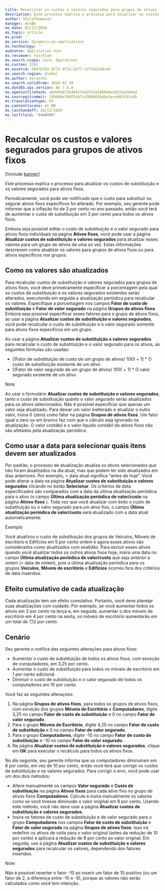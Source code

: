 ```yaml
---
title: Recalcular os custos e valores segurados para grupos de ativos fixos
description: Este processo explica o processo para atualizar os custos de substituição e os valores segurados para ativos fixos.
author: ShylaThompson
manager: AnnBe
ms.date: 01/12/2018
ms.topic: article
ms.prod: ''
ms.service: dynamics-ax-applications
ms.technology: ''
audience: Application User
ms.reviewer: roschlom
ms.search.scope: Core, Operations
ms.custom: 3261
ms.assetid: b8876f83-8772-4f2a-b277-12724e2a0c44
ms.search.region: Global
ms.author: saraschi
ms.search.validFrom: 2016-02-28
ms.dyn365.ops.version: AX 7.0.0
ms.openlocfilehash: a9dd04072b4845fe5df2a918b64ba1835ea584dd
ms.sourcegitcommit: 199848e78df5cb7c439b001bdbe1ece963593cdb
ms.translationtype: HT
ms.contentlocale: pt-BR
ms.lasthandoff: 10/13/2020
ms.locfileid: "4440409"
---
```

# <a name="recalculate-replacement-costs-and-insured-values-for-fixed-asset-groups"></a>Recalcular os custos e valores segurados para grupos de ativos fixos

[!include [banner](../includes/banner.md)]

Este processo explica o processo para atualizar os custos de substituição e os valores segurados para ativos fixos.

Periodicamente, você pode ser notificado que o custo para substituir ou segurar ativos fixos específicos foi alterado. Por exemplo, seu gerente pode informar que a inflação foi de 3 por cento no ano passado, então você terá de aumentar o custo de substituição em 3 por cento para todos os ativos fixos. 

Embora seja possível editar o custo de substituição e o valor segurado para ativos fixos individuais na página **Ativos fixos**, você pode usar a página **Atualizar custos de substituição e valores segurados** para atualizar esses valores para um grupo de ativos de uma só vez. Estas informações descrevem como atualizar os valores para grupos de ativos fixos ou para ativos específicos nos grupos.

## <a name="how-values-are-updated"></a>Como os valores são atualizados
Para recalcular custos de substituição e valores segurados para grupos de ativos fixos, você deve primeiramente especificar a porcentagem pela qual os custos de substituição e os valores segurados existentes serão alterados, executando em seguida a atualização periódica para recalcular os valores. Especifique a porcentagem nos campos **Fator de custo de substituição** e **Fator de valor segurado** na página **Grupos de ativos fixos**. Embora seja possível especificar esses fatores para o grupo de ativos fixos, ao usar a página **Atualizar custos de substituição e valores segurados**, você pode recalcular o custo de substituição e o valor segurado somente para ativos fixos específicos em um grupo. 

Ao usar a página **Atualizar custos de substituição e valores segurados** para recalcular o custo de substituição e o valor segurado para os ativos, as seguintes fórmulas são usadas:

-   \[(Fator de substituição de custo de um grupo de ativos/ 100) + 1\] \* O custo de substituição existente de um ativo
-   \[(Fator de valor segurado de um grupo de ativos/ 100) + 1\] \* O valor segurado existente de um ativo

> [!NOTE] 
> Ao usar o formulário **Atualizar custos de substituição e valores segurados**, tanto o custo de substituição quanto o valor segurado serão atualizados para os ativos selecionados. Não é possível especificar que apenas um valor seja atualizado. Para deixar um valor inalterado e atualizar o outro valor, insira 0 (zero) como fator na página **Grupos de ativos fixos**. Um fator igual a zero ou em branco faz com que o cálculo seja ignorado na atualização. O valor contábil e o valor líquido contábil de ativos fixos não são afetados pela atualização periódica. 

## <a name="how-to-use-a-date-to-select-which-items-to-update"></a>Como usar a data para selecionar quais itens devem ser atualizados
Por padrão, o processo de atualização atualiza os ativos selecionados que não foram atualizados na dia atual, mas que podem ter sido atualizados em dias anteriores. Por exemplo, &lt; data atual significa “antes de hoje”. Você pode alterar a data na página **Atualizar custos de substituição e valores segurados** clicando no botão **Selecionar**. Os critérios de data especificados são comparados com a data da última atualização periódica para o ativo (o campo **Última atualização periódica de valor/custo** na página **Ativos fixos** ). Toda vez que você atualizar com êxito o custo de substituição ou o valor segurado para um ativo fixo, o campo **Última atualização periódica de valor/custo** será atualizado com a data atual automaticamente. 

Exemplo 

Você atualizou o custo de substituição dos grupos de Veículos, Móveis de escritório e Edifícios em 5 por cento ontem e agora esses ativos são considerados como atualizados com exatidão. Para excluir esses ativos quando você atualizar todos os outros ativos fixos hoje, insira uma data no campo **Última atualização periódica de valor/custo** que seja anterior a ontem (&lt; data de ontem), pois a última atualização periódica para os grupos **Veículos**, **Móveis de escritório** e **Edifícios** ocorreu fora dos critérios de data inseridos.

## <a name="cumulative-effect-of-each-update"></a>Efeito cumulativo de cada atualização
Cada atualização tem um efeito cumulativo. Portanto, você deve planejar suas atualizações com cuidado. Por exemplo, se você aumentar todos os ativos em 3 por cento na terça e, em seguida, aumentar o dos móveis de escritório em 4 por cento na sexta, os móveis de escritório aumentarão em um total de 7,12 por cento.

## <a name="scenario"></a>Cenário
Seu gerente o notifica das seguintes alterações para ativos fixos:
-   Aumentar o custo de substituição de todos os ativos fixos, com exceção de computadores, em 3,25 por cento.
-   Aumentar o custo de substituição para todos os móveis de escritório em 1 por cento adicional.
-   Diminuir o custo de substituição e o calor segurado de todos os computadores em 10 por cento.

Você faz as seguintes alterações:
1.  Na página **Grupos de ativos fixos**, para todos os grupos de ativos fixos, com exceção dos grupos **Móveis de Escritório** e **Computadores**, digite 3,25 no campo **Fator de custo de substituição** e 0 no campo **Fator de valor segurado**.
2.  Para o grupo **Móveis de Escritório**, digite 4,25 no campo **Fator de custo de substituição** e 0 no campo **Fator de valor segurado**.
3.  Para o grupo **Computadores**, digite -10 no campo **Fator de custo de substituição** e -10 no campo **Fator de valor segurado**.
4.  Na página **Atualizar custos de substituição e valores segurados**, clique em **OK** para executar o recálculo para todos os ativos fixos.

No dia seguinte, seu gerente informa que os computadores diminuíram em 8 por cento, em vez de 10 por cento, então você terá que corrigir os custos de substituição e os valores segurados. Para corrigir o erro, você pode usar um dos dois métodos:
-   Altere manualmente os campos **Valor segurado** e **Custo de substituição** na página **Ativos fixos** para cada ativo fixo no grupo de ativos fixos **Computadores**. Calcule e insira manualmente os valores como se você tivesse diminuído o valor original em 8 por cento. Usando este método, você não deve usar a página **Atualizar custos de substituição e valores segurados**.
-   Insira os fatores de custo de substituição e de valor segurado para o grupo **Computadores** nos campos **Fator de custo de substituição** e **Fator de valor segurado** na página **Grupos de ativos fixos**. Isso irá redefinir os ativos de volta para o valor original (antes da redução de 10 por cento) e aplicará a redução de 8 por cento ao valor original. Em seguida, use a página **Atualizar custos de substituição e valores segurados** para recalcular os valores, dependendo dos fatores inseridos.

> [!NOTE]  
> Não é possível reverter o fator -10 ao inserir um fator de 10 positivo (ou um fator de 2, a diferença entre -10 e -8), porque as valores não serão calculados como você tem intenção. 





